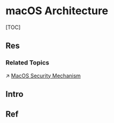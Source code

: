 # macOS Architecture

[TOC]



## Res
### Related Topics
↗ [MacOS Security Mechanism](../../../../../CyberSecurity/System%20Security/Operating%20System%20Security/🍎%20MacOS%20Security%20Mechanism/MacOS%20Security%20Mechanism.md)



## Intro



## Ref

